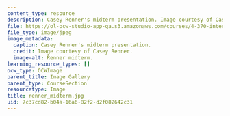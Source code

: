 ```yaml
---
content_type: resource
description: Casey Renner's midterm presentation. Image courtesy of Casey Renner.
file: https://ol-ocw-studio-app-qa.s3.amazonaws.com/courses/4-370-interrogative-design-workshop-fall-2005/7c37cd82b04a16a682f2d2f082642c31_renner_midterm.jpg
file_type: image/jpeg
image_metadata:
  caption: Casey Renner's midterm presentation.
  credit: Image courtesy of Casey Renner.
  image-alt: Renner midterm.
learning_resource_types: []
ocw_type: OCWImage
parent_title: Image Gallery
parent_type: CourseSection
resourcetype: Image
title: renner_midterm.jpg
uid: 7c37cd82-b04a-16a6-82f2-d2f082642c31
---
```

